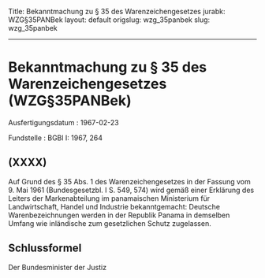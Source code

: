 Title: Bekanntmachung zu § 35 des Warenzeichengesetzes
jurabk: WZG§35PANBek
layout: default
origslug: wzg_35panbek
slug: wzg_35panbek

---

# Bekanntmachung zu § 35 des Warenzeichengesetzes (WZG§35PANBek)

Ausfertigungsdatum
:   1967-02-23

Fundstelle
:   BGBl I: 1967, 264



## (XXXX)

Auf Grund des § 35 Abs. 1 des Warenzeichengesetzes in der Fassung vom
9\. Mai 1961 (Bundesgesetzbl. I S. 549, 574) wird gemäß einer Erklärung
des Leiters der Markenabteilung im panamaischen Ministerium für
Landwirtschaft, Handel und Industrie bekanntgemacht:
Deutsche Warenbezeichnungen werden in der Republik Panama in demselben
Umfang wie inländische zum gesetzlichen Schutz zugelassen.


## Schlussformel

Der Bundesminister der Justiz

